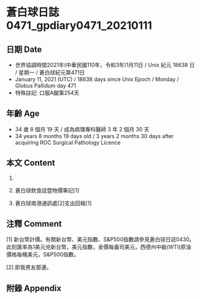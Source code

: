 [_metadata_:encoding]: - "utf-8"
[_metadata_:language]: - "zh-Hant-TW"
[_metadata_:fileformat]: - "markdown"
[_metadata_:MIME_type]: - "text/plain"
[_metadata_:markdown_version]: - "commonmark version 0.29"
[_metadata_:markdown_spec]: - "https://spec.commonmark.org/0.29/"

# 蒼白球日誌0471_gpdiary0471_20210111 #

## 日期 Date ##

* 世界協調時間2021年(中華民國110年，令和3年)1月11日 / Unix 紀元 18638 日 / 星期一 / 蒼白球紀元第471日
* January 11, 2021 (UTC) / 18638 days since Unix Epoch / Monday / Globus Pallidum day 471
* 特殊註記: 口服A酸第254天

## 年齡 Age ##

* 34 歲 8 個月 19 天 / 成為病理專科醫師 3 年 2 個月 30 天
* 34 years 8 months 19 days old / 3 years 2 months 30 days after acquiring ROC Surgical Pathology Licence

## 本文 Content ##

1. 

    
2. 蒼白球飲食誌暨物價筆記[1]

    
3. 蒼白球南港通訊處[2]支出回報[1]

    

## 注釋 Comment ##

[1] 新台幣計價。有關新台幣、美元指數、S&P500指數請參見蒼白球日誌0430。此刻匯率為1美元兌新台幣，美元指數，金價每盎司美元，西德州中級(WTI)原油價格每桶美元，S&P500指數。


[2] 即我男友那邊。



## 附錄 Appendix ##

